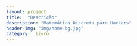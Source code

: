 ```yaml
---
layout: project
title:  "Descrição"
description: "Matemática Discreta para Hackers"
header-img: "img/home-bg.jpg"
category:  livro
---
```

